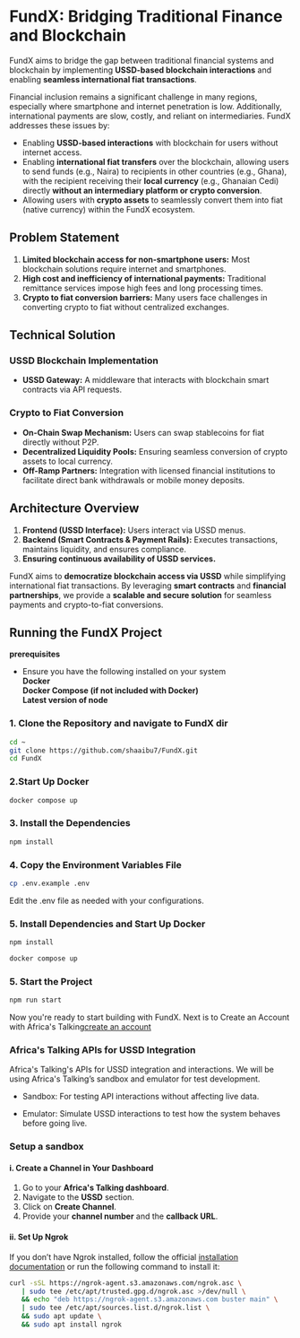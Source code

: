 # FundX: Bridging Traditional Finance and Blockchain

FundX aims to bridge the gap between traditional financial systems and blockchain by implementing **USSD-based blockchain interactions** and enabling **seamless international fiat transactions**.

Financial inclusion remains a significant challenge in many regions, especially where smartphone and internet penetration is low. Additionally, international payments are slow, costly, and reliant on intermediaries. FundX addresses these issues by:

- Enabling **USSD-based interactions** with blockchain for users without internet access.
- Enabling **international fiat transfers** over the blockchain, allowing users to send funds (e.g., Naira) to recipients in other countries (e.g., Ghana), with the recipient receiving their **local currency** (e.g., Ghanaian Cedi) directly **without an intermediary platform or crypto conversion**.
- Allowing users with **crypto assets** to seamlessly convert them into fiat (native currency) within the FundX ecosystem.

## Problem Statement

1. **Limited blockchain access for non-smartphone users:** Most blockchain solutions require internet and smartphones.  
2. **High cost and inefficiency of international payments:** Traditional remittance services impose high fees and long processing times.  
3. **Crypto to fiat conversion barriers:** Many users face challenges in converting crypto to fiat without centralized exchanges.  

## Technical Solution

### USSD Blockchain Implementation

- **USSD Gateway:** A middleware that interacts with blockchain smart contracts via API requests.   
 

### Crypto to Fiat Conversion

- **On-Chain Swap Mechanism:** Users can swap stablecoins for fiat directly without P2P.  
- **Decentralized Liquidity Pools:** Ensuring seamless conversion of crypto assets to local currency.  
- **Off-Ramp Partners:** Integration with licensed financial institutions to facilitate direct bank withdrawals or mobile money deposits.  

## Architecture Overview

1. **Frontend (USSD Interface):** Users interact via USSD menus.  
2. **Backend (Smart Contracts & Payment Rails):** Executes transactions, maintains liquidity, and ensures compliance.  
3. **Ensuring continuous availability of USSD services.**  

FundX aims to **democratize blockchain access via USSD** while simplifying international fiat transactions. By leveraging **smart contracts** and **financial partnerships**, we provide a **scalable and secure solution** for seamless payments and crypto-to-fiat conversions.

## Running the FundX Project
**prerequisites**
- Ensure you have the following installed on your system<br>
**Docker**<br>
**Docker Compose (if not included with Docker)**<br>
**Latest version of node**

### 1. Clone the Repository and navigate to FundX dir
```bash
cd ~
git clone https://github.com/shaaibu7/FundX.git
cd FundX
```
### 2.Start Up Docker
```bash
docker compose up
```
### 3. Install the Dependencies
```bash
npm install
```
### 4. Copy the Environment Variables File
```bash
cp .env.example .env
```
Edit the .env file as needed with your configurations.
### 5. Install Dependencies and Start Up Docker
```bash
npm install

docker compose up
```
### 5. Start the Project
```bash
npm run start
```
Now you're ready to start building with FundX. Next is to Create an Account with Africa's Talking[create an account](https://account.africastalking.com/auth/login?next=%2F)


### Africa's Talking APIs for USSD Integration
Africa's Talking's APIs for USSD integration and interactions.
We will be using Africa's Talking’s sandbox and emulator for test development.

- Sandbox: For testing API interactions without affecting live data.

- Emulator: Simulate USSD interactions to test how the system behaves before going live.

### **Setup a sandbox**
#### i. Create a Channel in Your Dashboard
1. Go to your **Africa's Talking dashboard**.
2. Navigate to the **USSD** section.
3. Click on **Create Channel**.
4. Provide your **channel number** and the **callback URL**.

#### ii. Set Up Ngrok
If you don’t have Ngrok installed, follow the official [installation documentation](https://ngrok.com/docs) or run the following command to install it:

```bash
curl -sSL https://ngrok-agent.s3.amazonaws.com/ngrok.asc \
   | sudo tee /etc/apt/trusted.gpg.d/ngrok.asc >/dev/null \
   && echo "deb https://ngrok-agent.s3.amazonaws.com buster main" \
   | sudo tee /etc/apt/sources.list.d/ngrok.list \
   && sudo apt update \
   && sudo apt install ngrok
   ```

